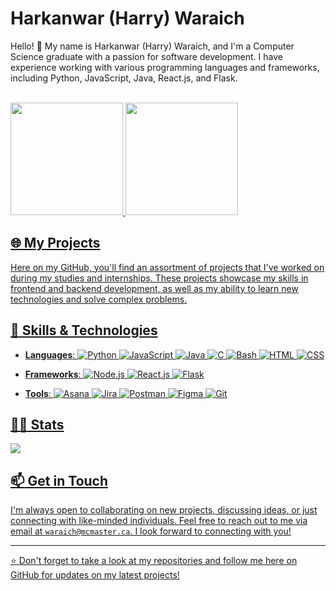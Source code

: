 # Harkanwar (Harry) Waraich

Hello! :wave: My name is Harkanwar (Harry) Waraich, and I'm a Computer Science graduate with a passion for software development. I have experience working with various programming languages and frameworks, including Python, JavaScript, Java, React.js, and Flask.

<div><br>
  <a href="https://github.com/AmandaWillrich">
  <img height="180em" src="https://github-readme-stats.vercel.app/api?username=waraich1&show_icons=true&theme=github_dark&include_all_commits=true&count_private=true"/>
  <img height="180em" src="https://github-readme-stats.vercel.app/api/top-langs/?username=waraich1&layout=compact&langs_count=7&theme=github_dark&hide=qml,batchfile"/>
</div>

## :globe_with_meridians: My Projects

Here on my GitHub, you'll find an assortment of projects that I've worked on during my studies and internships. These projects showcase my skills in frontend and backend development, as well as my ability to learn new technologies and solve complex problems.

## :wrench: Skills & Technologies

- **Languages**: 
![Python](https://img.shields.io/badge/Python-3776AB?style=for-the-badge&logo=python&logoColor=white)
![JavaScript](https://img.shields.io/badge/JavaScript-F7DF1E?style=for-the-badge&logo=javascript&logoColor=black)
![Java](https://img.shields.io/badge/Java-007396?style=for-the-badge&logo=java&logoColor=white)
![C](https://img.shields.io/badge/C-A8B9CC?style=for-the-badge&logo=c&logoColor=black)
![Bash](https://img.shields.io/badge/Bash-4EAA25?style=for-the-badge&logo=gnu-bash&logoColor=white)
![HTML](https://img.shields.io/badge/HTML-E34F26?style=for-the-badge&logo=html5&logoColor=white)
![CSS](https://img.shields.io/badge/CSS-1572B6?style=for-the-badge&logo=css3&logoColor=white)

- **Frameworks**: 
![Node.js](https://img.shields.io/badge/Node.js-339933?style=for-the-badge&logo=node.js&logoColor=white)
![React.js](https://img.shields.io/badge/React.js-61DAFB?style=for-the-badge&logo=react&logoColor=black)
![Flask](https://img.shields.io/badge/Flask-000000?style=for-the-badge&logo=flask&logoColor=white)

- **Tools**: 
![Asana](https://img.shields.io/badge/Asana-FC5555?style=for-the-badge&logo=asana&logoColor=white)
![Jira](https://img.shields.io/badge/Jira-0052CC?style=for-the-badge&logo=jira&logoColor=white)
![Postman](https://img.shields.io/badge/Postman-FF6C37?style=for-the-badge&logo=postman&logoColor=white)
![Figma](https://img.shields.io/badge/Figma-F24E1E?style=for-the-badge&logo=figma&logoColor=white)
![Git](https://img.shields.io/badge/Git-F05032?style=for-the-badge&logo=git&logoColor=white)


## 🏃‍♀️ Stats
![](https://github-readme-streak-stats.herokuapp.com/?user=waraich1&theme=react&hide_border=false)<br/>


## :mailbox: Get in Touch

I'm always open to collaborating on new projects, discussing ideas, or just connecting with like-minded individuals. Feel free to reach out to me via email at `waraich@mcmaster.ca`. I look forward to connecting with you!

---

:star: Don't forget to take a look at my repositories and follow me here on GitHub for updates on my latest projects!
